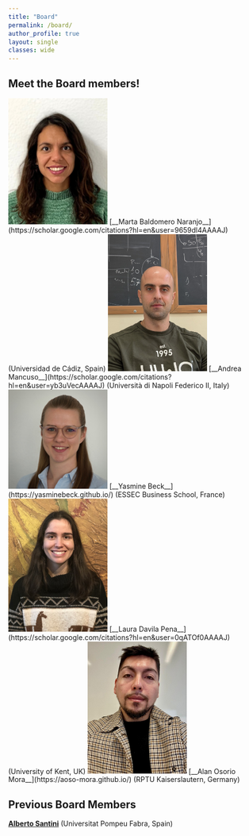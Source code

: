 ```yaml
---
title: "Board"
permalink: /board/
author_profile: true
layout: single
classes: wide
---
```

## Meet the Board members!

<img src="/assets/images/MartaBaldomero.jpeg" width="200" />
[__Marta Baldomero Naranjo__](https://scholar.google.com/citations?hl=en&user=9659dl4AAAAJ) (Universidad de Cádiz, Spain)

<img src="/assets/images/AndreaMancuso.jpeg" width="200" />
[__Andrea Mancuso__](https://scholar.google.com/citations?hl=en&user=yb3uVecAAAAJ) (Università di Napoli Federico II, Italy)

<img src="/assets/images/YasmineBeck.jpg" width="200" />
[__Yasmine Beck__](https://yasminebeck.github.io/) (ESSEC Business School, France)

<img src="/assets/images/LauraDavilaPena.jpeg" width="200" />
[__Laura Davila Pena__](https://scholar.google.com/citations?hl=en&user=0qATOf0AAAAJ) (University of Kent, UK)

<img src="/assets/images/Alan-Osorio-Mora.jpeg" width="200" />
[__Alan Osorio Mora__](https://aoso-mora.github.io/) (RPTU Kaiserslautern, Germany)

## Previous Board Members

[__Alberto Santini__](https://santini.in/) (Universitat Pompeu Fabra, Spain)


